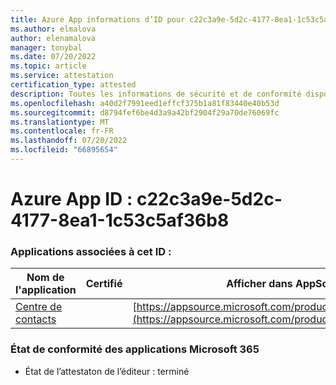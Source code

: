```yaml
---
title: Azure App informations d’ID pour c22c3a9e-5d2c-4177-8ea1-1c53c5af36b8
ms.author: elmalova
author: elenamalova
manager: tonybal
ms.date: 07/20/2022
ms.topic: article
ms.service: attestation
certification_type: attested
description: Toutes les informations de sécurité et de conformité disponibles pour c22c3a9e-5d2c-4177-8ea1-1c53c5af36b8.
ms.openlocfilehash: a40d2f7991eed1effcf375b1a81f83440e40b53d
ms.sourcegitcommit: d8794fef6be4d3a9a42bf2904f29a70de76069fc
ms.translationtype: MT
ms.contentlocale: fr-FR
ms.lasthandoff: 07/20/2022
ms.locfileid: "66895654"
---
```

# <a name="azure-app-id-c22c3a9e-5d2c-4177-8ea1-1c53c5af36b8"></a>Azure App ID : c22c3a9e-5d2c-4177-8ea1-1c53c5af36b8


### <a name="apps-associated-with-this-id"></a>Applications associées à cet ID :
| **Nom de l'application** | **Certifié** | **Afficher dans AppSource** |
|--------------|---------------|-----------------------|
| [Centre de contacts](../forward/WA200001428.md) |  | [https://appsource.microsoft.com/product/office/WA200001428](https://appsource.microsoft.com/product/office/WA200001428) |

### <a name="microsoft-365-app-compliance-status"></a>État de conformité des applications Microsoft 365
- État de l’attestaton de l’éditeur : terminé
